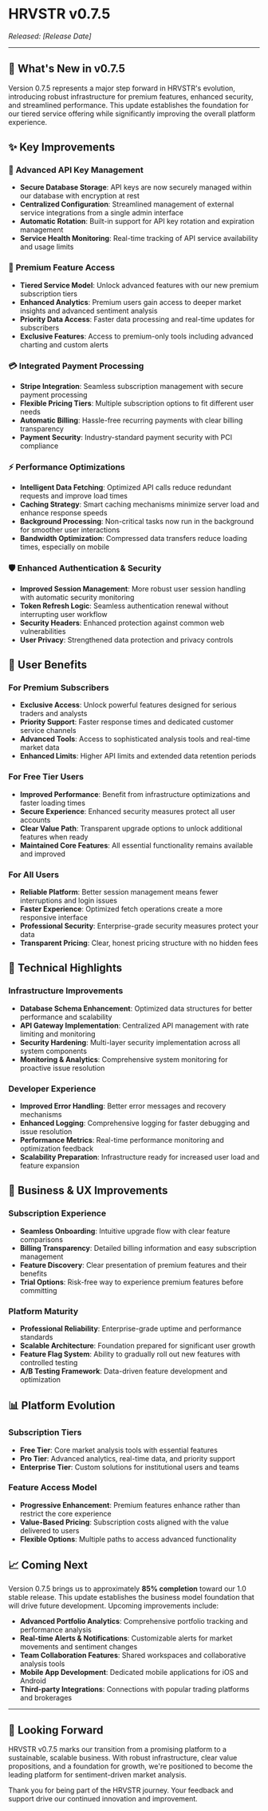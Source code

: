 # HRVSTR v0.7.5

*Released: [Release Date]*

---

## 🚀 What's New in v0.7.5

Version 0.7.5 represents a major step forward in HRVSTR's evolution, introducing robust infrastructure for premium features, enhanced security, and streamlined performance. This update establishes the foundation for our tiered service offering while significantly improving the overall platform experience.

## ✨ Key Improvements

### 🔑 **Advanced API Key Management**
- **Secure Database Storage**: API keys are now securely managed within our database with encryption at rest
- **Centralized Configuration**: Streamlined management of external service integrations from a single admin interface
- **Automatic Rotation**: Built-in support for API key rotation and expiration management
- **Service Health Monitoring**: Real-time tracking of API service availability and usage limits

### 💎 **Premium Feature Access**
- **Tiered Service Model**: Unlock advanced features with our new premium subscription tiers
- **Enhanced Analytics**: Premium users gain access to deeper market insights and advanced sentiment analysis
- **Priority Data Access**: Faster data processing and real-time updates for subscribers
- **Exclusive Features**: Access to premium-only tools including advanced charting and custom alerts

### 💳 **Integrated Payment Processing**
- **Stripe Integration**: Seamless subscription management with secure payment processing
- **Flexible Pricing Tiers**: Multiple subscription options to fit different user needs
- **Automatic Billing**: Hassle-free recurring payments with clear billing transparency
- **Payment Security**: Industry-standard payment security with PCI compliance

### ⚡ **Performance Optimizations**
- **Intelligent Data Fetching**: Optimized API calls reduce redundant requests and improve load times
- **Caching Strategy**: Smart caching mechanisms minimize server load and enhance response speeds
- **Background Processing**: Non-critical tasks now run in the background for smoother user interactions
- **Bandwidth Optimization**: Compressed data transfers reduce loading times, especially on mobile

### 🛡️ **Enhanced Authentication & Security**
- **Improved Session Management**: More robust user session handling with automatic security monitoring
- **Token Refresh Logic**: Seamless authentication renewal without interrupting user workflow
- **Security Headers**: Enhanced protection against common web vulnerabilities
- **User Privacy**: Strengthened data protection and privacy controls

## 🎯 User Benefits

### **For Premium Subscribers**
- **Exclusive Access**: Unlock powerful features designed for serious traders and analysts
- **Priority Support**: Faster response times and dedicated customer service channels
- **Advanced Tools**: Access to sophisticated analysis tools and real-time market data
- **Enhanced Limits**: Higher API limits and extended data retention periods

### **For Free Tier Users**
- **Improved Performance**: Benefit from infrastructure optimizations and faster loading times
- **Secure Experience**: Enhanced security measures protect all user accounts
- **Clear Value Path**: Transparent upgrade options to unlock additional features when ready
- **Maintained Core Features**: All essential functionality remains available and improved

### **For All Users**
- **Reliable Platform**: Better session management means fewer interruptions and login issues
- **Faster Experience**: Optimized fetch operations create a more responsive interface
- **Professional Security**: Enterprise-grade security measures protect your data
- **Transparent Pricing**: Clear, honest pricing structure with no hidden fees

## 🔧 Technical Highlights

### **Infrastructure Improvements**
- **Database Schema Enhancement**: Optimized data structures for better performance and scalability
- **API Gateway Implementation**: Centralized API management with rate limiting and monitoring
- **Security Hardening**: Multi-layer security implementation across all system components
- **Monitoring & Analytics**: Comprehensive system monitoring for proactive issue resolution

### **Developer Experience**
- **Improved Error Handling**: Better error messages and recovery mechanisms
- **Enhanced Logging**: Comprehensive logging for faster debugging and issue resolution
- **Performance Metrics**: Real-time performance monitoring and optimization feedback
- **Scalability Preparation**: Infrastructure ready for increased user load and feature expansion

## 🎨 Business & UX Improvements

### **Subscription Experience**
- **Seamless Onboarding**: Intuitive upgrade flow with clear feature comparisons
- **Billing Transparency**: Detailed billing information and easy subscription management
- **Feature Discovery**: Clear presentation of premium features and their benefits
- **Trial Options**: Risk-free way to experience premium features before committing

### **Platform Maturity**
- **Professional Reliability**: Enterprise-grade uptime and performance standards
- **Scalable Architecture**: Foundation prepared for significant user growth
- **Feature Flag System**: Ability to gradually roll out new features with controlled testing
- **A/B Testing Framework**: Data-driven feature development and optimization

## 📊 Platform Evolution

### **Subscription Tiers**
- **Free Tier**: Core market analysis tools with essential features
- **Pro Tier**: Advanced analytics, real-time data, and priority support
- **Enterprise Tier**: Custom solutions for institutional users and teams

### **Feature Access Model**
- **Progressive Enhancement**: Premium features enhance rather than restrict the core experience
- **Value-Based Pricing**: Subscription costs aligned with the value delivered to users
- **Flexible Options**: Multiple paths to access advanced functionality

## 📈 Coming Next

Version 0.7.5 brings us to approximately **85% completion** toward our 1.0 stable release. This update establishes the business model foundation that will drive future development. Upcoming improvements include:

- **Advanced Portfolio Analytics**: Comprehensive portfolio tracking and performance analysis
- **Real-time Alerts & Notifications**: Customizable alerts for market movements and sentiment changes
- **Team Collaboration Features**: Shared workspaces and collaborative analysis tools
- **Mobile App Development**: Dedicated mobile applications for iOS and Android
- **Third-party Integrations**: Connections with popular trading platforms and brokerages

---

## 🌟 Looking Forward

HRVSTR v0.7.5 marks our transition from a promising platform to a sustainable, scalable business. With robust infrastructure, clear value propositions, and a foundation for growth, we're positioned to become the leading platform for sentiment-driven market analysis.

Thank you for being part of the HRVSTR journey. Your feedback and support drive our continued innovation and improvement.
